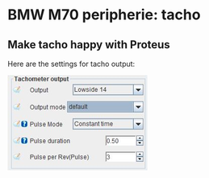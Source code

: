 # BMW M70 peripherie: tacho #

## Make tacho happy with Proteus ##

Here are the settings for tacho output:

![alt text][tacho_output]

[tacho_output]: ./pictures/tacho_output.jpg
